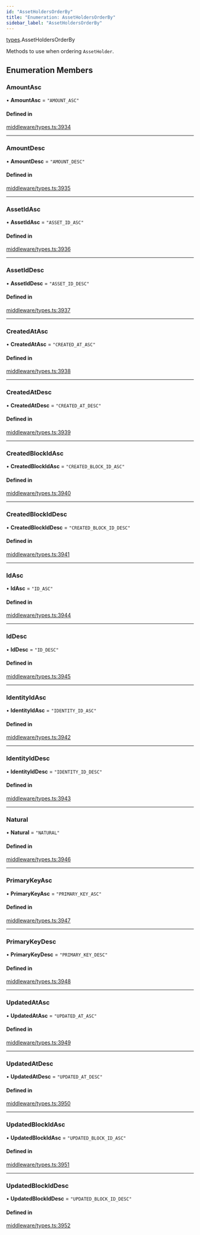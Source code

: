 ```yaml
---
id: "AssetHoldersOrderBy"
title: "Enumeration: AssetHoldersOrderBy"
sidebar_label: "AssetHoldersOrderBy"
---
```


[types](../../../modules/Types/Types.md).AssetHoldersOrderBy

Methods to use when ordering `AssetHolder`.

## Enumeration Members

### AmountAsc

• **AmountAsc** = ``"AMOUNT_ASC"``

#### Defined in

[middleware/types.ts:3934](https://github.com/PolymeshAssociation/polymesh-sdk/blob/968f8d70c/src/middleware/types.ts#L3934)

___

### AmountDesc

• **AmountDesc** = ``"AMOUNT_DESC"``

#### Defined in

[middleware/types.ts:3935](https://github.com/PolymeshAssociation/polymesh-sdk/blob/968f8d70c/src/middleware/types.ts#L3935)

___

### AssetIdAsc

• **AssetIdAsc** = ``"ASSET_ID_ASC"``

#### Defined in

[middleware/types.ts:3936](https://github.com/PolymeshAssociation/polymesh-sdk/blob/968f8d70c/src/middleware/types.ts#L3936)

___

### AssetIdDesc

• **AssetIdDesc** = ``"ASSET_ID_DESC"``

#### Defined in

[middleware/types.ts:3937](https://github.com/PolymeshAssociation/polymesh-sdk/blob/968f8d70c/src/middleware/types.ts#L3937)

___

### CreatedAtAsc

• **CreatedAtAsc** = ``"CREATED_AT_ASC"``

#### Defined in

[middleware/types.ts:3938](https://github.com/PolymeshAssociation/polymesh-sdk/blob/968f8d70c/src/middleware/types.ts#L3938)

___

### CreatedAtDesc

• **CreatedAtDesc** = ``"CREATED_AT_DESC"``

#### Defined in

[middleware/types.ts:3939](https://github.com/PolymeshAssociation/polymesh-sdk/blob/968f8d70c/src/middleware/types.ts#L3939)

___

### CreatedBlockIdAsc

• **CreatedBlockIdAsc** = ``"CREATED_BLOCK_ID_ASC"``

#### Defined in

[middleware/types.ts:3940](https://github.com/PolymeshAssociation/polymesh-sdk/blob/968f8d70c/src/middleware/types.ts#L3940)

___

### CreatedBlockIdDesc

• **CreatedBlockIdDesc** = ``"CREATED_BLOCK_ID_DESC"``

#### Defined in

[middleware/types.ts:3941](https://github.com/PolymeshAssociation/polymesh-sdk/blob/968f8d70c/src/middleware/types.ts#L3941)

___

### IdAsc

• **IdAsc** = ``"ID_ASC"``

#### Defined in

[middleware/types.ts:3944](https://github.com/PolymeshAssociation/polymesh-sdk/blob/968f8d70c/src/middleware/types.ts#L3944)

___

### IdDesc

• **IdDesc** = ``"ID_DESC"``

#### Defined in

[middleware/types.ts:3945](https://github.com/PolymeshAssociation/polymesh-sdk/blob/968f8d70c/src/middleware/types.ts#L3945)

___

### IdentityIdAsc

• **IdentityIdAsc** = ``"IDENTITY_ID_ASC"``

#### Defined in

[middleware/types.ts:3942](https://github.com/PolymeshAssociation/polymesh-sdk/blob/968f8d70c/src/middleware/types.ts#L3942)

___

### IdentityIdDesc

• **IdentityIdDesc** = ``"IDENTITY_ID_DESC"``

#### Defined in

[middleware/types.ts:3943](https://github.com/PolymeshAssociation/polymesh-sdk/blob/968f8d70c/src/middleware/types.ts#L3943)

___

### Natural

• **Natural** = ``"NATURAL"``

#### Defined in

[middleware/types.ts:3946](https://github.com/PolymeshAssociation/polymesh-sdk/blob/968f8d70c/src/middleware/types.ts#L3946)

___

### PrimaryKeyAsc

• **PrimaryKeyAsc** = ``"PRIMARY_KEY_ASC"``

#### Defined in

[middleware/types.ts:3947](https://github.com/PolymeshAssociation/polymesh-sdk/blob/968f8d70c/src/middleware/types.ts#L3947)

___

### PrimaryKeyDesc

• **PrimaryKeyDesc** = ``"PRIMARY_KEY_DESC"``

#### Defined in

[middleware/types.ts:3948](https://github.com/PolymeshAssociation/polymesh-sdk/blob/968f8d70c/src/middleware/types.ts#L3948)

___

### UpdatedAtAsc

• **UpdatedAtAsc** = ``"UPDATED_AT_ASC"``

#### Defined in

[middleware/types.ts:3949](https://github.com/PolymeshAssociation/polymesh-sdk/blob/968f8d70c/src/middleware/types.ts#L3949)

___

### UpdatedAtDesc

• **UpdatedAtDesc** = ``"UPDATED_AT_DESC"``

#### Defined in

[middleware/types.ts:3950](https://github.com/PolymeshAssociation/polymesh-sdk/blob/968f8d70c/src/middleware/types.ts#L3950)

___

### UpdatedBlockIdAsc

• **UpdatedBlockIdAsc** = ``"UPDATED_BLOCK_ID_ASC"``

#### Defined in

[middleware/types.ts:3951](https://github.com/PolymeshAssociation/polymesh-sdk/blob/968f8d70c/src/middleware/types.ts#L3951)

___

### UpdatedBlockIdDesc

• **UpdatedBlockIdDesc** = ``"UPDATED_BLOCK_ID_DESC"``

#### Defined in

[middleware/types.ts:3952](https://github.com/PolymeshAssociation/polymesh-sdk/blob/968f8d70c/src/middleware/types.ts#L3952)
